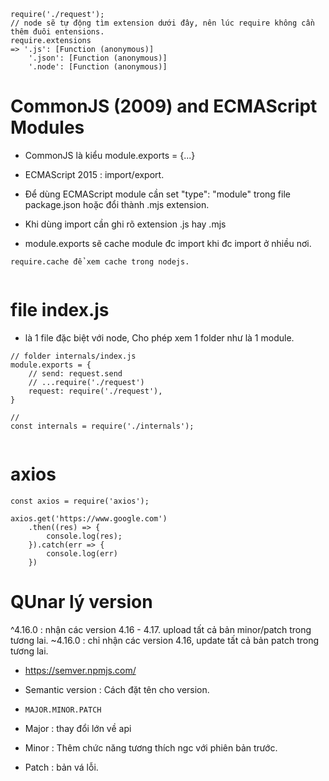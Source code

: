 


```
require('./request');
// node sẽ tự động tìm extension dưới đây, nên lúc require không cần thêm đuôi entensions.
require.extensions
=> '.js': [Function (anonymous)]
    '.json': [Function (anonymous)]
    '.node': [Function (anonymous)]

```

# CommonJS (2009) and ECMAScript Modules
- CommonJS là kiểu module.exports = {...}
- ECMAScript 2015 : import/export.
- Để dùng ECMAScript module cần set "type": "module" trong file package.json hoặc đổi thành .mjs extension.
- Khi dùng import cần ghi rõ extension .js hay .mjs

- module.exports sẽ cache module đc import khi đc import ở nhiều nơi.

```
require.cache để xem cache trong nodejs.


```


# file index.js
- là 1 file đặc biệt với node, Cho phép xem 1 folder như là 1 module.

```
// folder internals/index.js
module.exports = {
    // send: request.send
    // ...require('./request')
    request: require('./request'),
}

//
const internals = require('./internals');


```

# axios

```
const axios = require('axios');

axios.get('https://www.google.com')
    .then((res) => {
        console.log(res);
    }).catch(err => {
        console.log(err)
    })

```


# QUnar lý version 

^4.16.0 : nhận các version 4.16 - 4.17. upload tất cả bản minor/patch trong tương lai.
~4.16.0 : chỉ nhận các version 4.16, update tất cả bản patch trong tương lai.

- https://semver.npmjs.com/


- Semantic version : Cách đặt tên cho version.
- `MAJOR.MINOR.PATCH`
- Major : thay đổi lớn về api
- Minor : Thêm chức năng tương thích ngc với phiên bản trước.
- Patch : bản vá lỗi.